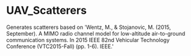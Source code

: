# UAV_Scatterers

Generates scatterers based on 'Wentz, M., & Stojanovic, M. (2015, September). A MIMO radio channel model for low-altitude air-to-ground communication systems. In 2015 IEEE 82nd Vehicular Technology Conference (VTC2015-Fall) (pp. 1-6). IEEE.'
